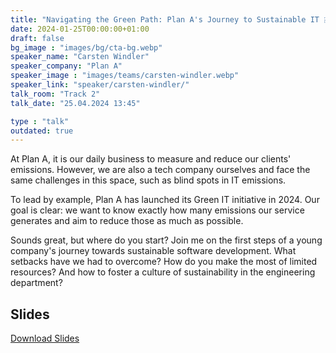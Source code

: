 ```yaml
---
title: "Navigating the Green Path: Plan A's Journey to Sustainable IT 🇬🇧"
date: 2024-01-25T00:00:00+01:00
draft: false
bg_image : "images/bg/cta-bg.webp"
speaker_name: "Carsten Windler"
speaker_company: "Plan A"
speaker_image : "images/teams/carsten-windler.webp"
speaker_link: "speaker/carsten-windler/"
talk_room: "Track 2"
talk_date: "25.04.2024 13:45"

type : "talk"
outdated: true
---
```


At Plan A, it is our daily business to measure and reduce our clients' emissions. However, we are also a tech company ourselves and face the same challenges in this space, such as blind spots in IT emissions.

To lead by example, Plan A has launched its Green IT initiative in 2024. Our goal is clear: we want to know exactly how many emissions our service generates and aim to reduce those as much as possible.

Sounds great, but where do you start? Join me on the first steps of a young company's journey towards sustainable software development.
What setbacks have we had to overcome? How do you make the most of limited resources? And how to foster a culture of sustainability in the engineering department?

## Slides

[<i class='tf-ion-android-download'></i> Download Slides](/files/slides/Carsten_Windler_Navigating_the_Green_Path.pdf)